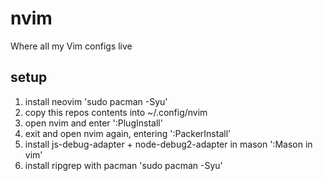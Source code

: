 # nvim

Where all my Vim configs live

## setup

<ol>
<li>install neovim 'sudo pacman -Syu'</li>
<li>copy this repos contents into ~/.config/nvim</li>
<li>open nvim and enter ':PlugInstall'</li>
<li>exit and open nvim again, entering ':PackerInstall'</li>
<li>
install js-debug-adapter + node-debug2-adapter in mason ':Mason in vim'
</li>
<li>
install ripgrep with pacman 'sudo pacman -Syu'
</li>
</ol>
